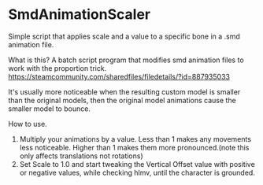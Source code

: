 # SmdAnimationScaler
Simple script that applies scale and a value to a specific bone in a .smd animation file.

What is this?
A batch script program that modifies smd animation files to work with the proportion trick.
https://steamcommunity.com/sharedfiles/filedetails/?id=887935033 

It's usually more noticeable when the resulting custom model is smaller than the original models, then the original model animations cause the smaller model to bounce.

How to use.
1. Multiply your animations by a value. Less than 1 makes any movements less noticeable. Higher than 1 makes them more pronounced.(note this only affects translations not rotations) 
2. Set Scale to 1.0 and start tweaking the Vertical Offset value with positive or negative values, while checking hlmv, until the character is grounded.
